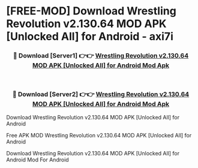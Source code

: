 # [FREE-MOD] Download Wrestling Revolution v2.130.64 MOD APK [Unlocked All] for Android - axi7i


<div align="center">
<h3>🔴 Download [Server1] 👉👉 <a href="https://apk-comot.site?title=Wrestling_Revolution_v2.130.64_MOD_APK_[Unlocked_All]_for_Android">Wrestling Revolution v2.130.64 MOD APK [Unlocked All] for Android Mod Apk</a></h3><br>

<h3>🔴 Download [Server2] 👉👉 <a href="https://apk-comot.site?title=Wrestling_Revolution_v2.130.64_MOD_APK_[Unlocked_All]_for_Android">Wrestling Revolution v2.130.64 MOD APK [Unlocked All] for Android Mod Apk</a></h3>
</div>



Download Wrestling Revolution v2.130.64 MOD APK [Unlocked All] for Android 

Free APK MOD Wrestling Revolution v2.130.64 MOD APK [Unlocked All] for Android 

Download Wrestling Revolution v2.130.64 MOD APK [Unlocked All] for Android Mod For Android
